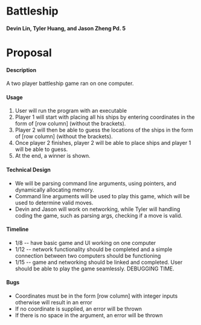 # Battleship
#### Devin Lin, Tyler Huang, and Jason Zheng Pd. 5

# Proposal

#### Description
A two player battleship game ran on one computer.

#### Usage
1. User will run the program with an executable
2. Player 1 will start with placing all his ships by entering coordinates in the form of [row column] (without the brackets).
3. Player 2 will then be able to guess the locations of the ships in the form of [row column] (without the brackets).
4. Once player 2 finishes, player 2 will be able to place ships and player 1 will be able to guess.
5. At the end, a winner is shown.

#### Technical Design
- We will be parsing command line arguments, using pointers, and dynamically allocating memory.
- Command line arguments will be used to play this game, which will be used to determine valid moves.
- Devin and Jason will work on networking, while Tyler will handling coding the game, such as parsing args, checking if a move is valid.

#### Timeline
- 1/8 -- have basic game and UI working on one computer
- 1/12 -- network functionality should be completed and a simple connection between two computers should be functioning
- 1/15 -- game and networking should be linked and completed. User should be able to play the game seamlessly. DEBUGGING TIME.

#### Bugs
- Coordinates must be in the form [row column] with integer inputs otherwise will result in an error
- If no coordinate is supplied, an error will be thrown
- If there is no space in the argument, an error will be thrown
